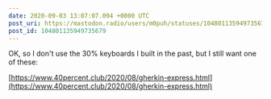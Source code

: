 ```yaml
---
date: 2020-09-03 13:07:07.094 +0000 UTC
post_uri: https://mastodon.radio/users/m0puh/statuses/104801135949735679
post_id: 104801135949735679
---
```

OK, so I don't use the 30% keyboards I built in the past, but I still want one of these:

[https://www.40percent.club/2020/08/gherkin-express.html](https://www.40percent.club/2020/08/gherkin-express.html)


